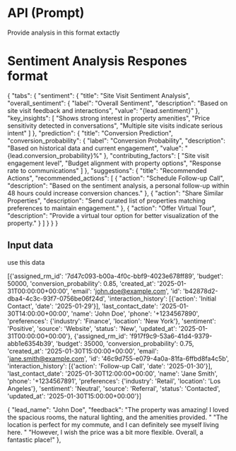 # API (Prompt)

Provide analysis in this format extactly

# Sentiment Analysis Respones format
{
  "tabs": {
    "sentiment": {
      "title": "Site Visit Sentiment Analysis",
      "overall_sentiment": {
        "label": "Overall Sentiment",
        "description": "Based on site visit feedback and interactions",
        "value": "{lead.sentiment}"
      },
      "key_insights": [
        "Shows strong interest in property amenities",
        "Price sensitivity detected in conversations",
        "Multiple site visits indicate serious intent"
      ]
    },
    "prediction": {
      "title": "Conversion Prediction",
      "conversion_probability": {
        "label": "Conversion Probability",
        "description": "Based on historical data and current engagement",
        "value": "{lead.conversion_probability}%"
      },
      "contributing_factors": [
        "Site visit engagement level",
        "Budget alignment with property options",
        "Response rate to communications"
      ]
    },
    "suggestions": {
      "title": "Recommended Actions",
      "recommended_actions": [
        {
          "action": "Schedule Follow-up Call",
          "description": "Based on the sentiment analysis, a personal follow-up within 48 hours could increase conversion chances."
        },
        {
          "action": "Share Similar Properties",
          "description": "Send curated list of properties matching preferences to maintain engagement."
        },
        {
          "action": "Offer Virtual Tour",
          "description": "Provide a virtual tour option for better visualization of the property."
        }
      ]
    }
  }
}

## Input data


use this data 

[{'assigned_rm_id': '7d47c093-b00a-4f0c-bbf9-4023e678ff89',
  'budget': 50000,
  'conversion_probability': 0.85,
  'created_at': '2025-01-31T00:00:00+00:00',
  'email': 'john.doe@example.com',
  'id': 'b42878d2-dba4-4c3c-93f7-0756be06f24d',
  'interaction_history': [{'action': 'Initial Contact', 'date': '2025-01-29'}],
  'last_contact_date': '2025-01-30T14:00:00+00:00',
  'name': 'John Doe',
  'phone': '+1234567890',
  'preferences': {'industry': 'Finance', 'location': 'New York'},
  'sentiment': 'Positive',
  'source': 'Website',
  'status': 'New',
  'updated_at': '2025-01-31T00:00:00+00:00'},
 {'assigned_rm_id': 'f917f9c9-53a6-41d4-9379-abb1e6354b39',
  'budget': 35000,
  'conversion_probability': 0.75,
  'created_at': '2025-01-30T15:00:00+00:00',
  'email': 'jane.smith@example.com',
  'id': '46c9d755-e079-4a0a-81fa-6ffbd8fa4c5b',
  'interaction_history': [{'action': 'Follow-up Call', 'date': '2025-01-30'}],
  'last_contact_date': '2025-01-30T12:00:00+00:00',
  'name': 'Jane Smith',
  'phone': '+1234567891',
  'preferences': {'industry': 'Retail', 'location': 'Los Angeles'},
  'sentiment': 'Neutral',
  'source': 'Referral',
  'status': 'Contacted',
  'updated_at': '2025-01-30T15:00:00+00:00'}]

 {
        "lead_name": "John Doe",
        "feedback": "The property was amazing! I loved the spacious rooms, the natural  lighting, and the amenities provided. "
                    "The location is perfect for my commute, and I can definitely see myself living here. "
                    "However, I wish the price was a bit more flexible. Overall, a fantastic place!"
},



